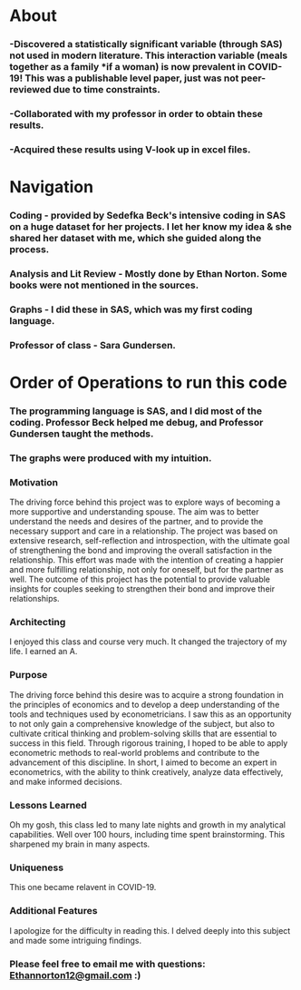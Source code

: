 # About

### -Discovered a statistically significant variable (through SAS) not used in modern literature. This interaction variable (meals together as a family *if a woman) is now prevalent in COVID-19! This was a publishable level paper, just was not peer-reviewed due to time constraints.
### -Collaborated with my professor in order to obtain these results. 
### -Acquired these results using V-look up in excel files.

# Navigation

### Coding - provided by Sedefka Beck's intensive coding in SAS on a huge dataset for her projects. I let her know my idea & she shared her dataset with me, which she guided along the process.
### Analysis and Lit Review - Mostly done by Ethan Norton. Some books were not mentioned in the sources.
### Graphs - I did these in SAS, which was my first coding language.
### Professor of class - Sara Gundersen.


# Order of Operations to run this code

### The programming language is SAS, and I did most of the coding. Professor Beck helped me debug, and Professor Gundersen taught the methods.
### The graphs were produced with my intuition.

 
 ### Motivation 
 
The driving force behind this project was to explore ways of becoming a more supportive and understanding spouse. The aim was to better understand the needs and desires of the partner, and to provide the necessary support and care in a relationship. The project was based on extensive research, self-reflection and introspection, with the ultimate goal of strengthening the bond and improving the overall satisfaction in the relationship. This effort was made with the intention of creating a happier and more fulfilling relationship, not only for oneself, but for the partner as well. The outcome of this project has the potential to provide valuable insights for couples seeking to strengthen their bond and improve their relationships.
  
 ### Architecting 

I enjoyed this class and course very much. It changed the trajectory of my life. I earned an A.

### Purpose

The driving force behind this desire was to acquire a strong foundation in the principles of economics and to develop a deep understanding of the tools and techniques used by econometricians. I saw this as an opportunity to not only gain a comprehensive knowledge of the subject, but also to cultivate critical thinking and problem-solving skills that are essential to success in this field. Through rigorous training, I hoped to be able to apply econometric methods to real-world problems and contribute to the advancement of this discipline. In short, I aimed to become an expert in econometrics, with the ability to think creatively, analyze data effectively, and make informed decisions.

### Lessons Learned

Oh my gosh, this class led to many late nights and growth in my analytical capabilities. Well over 100 hours, including time spent brainstorming. This sharpened my brain in many aspects.

### Uniqueness

This one became relavent in COVID-19.

### Additional Features

I apologize for the difficulty in reading this. I delved deeply into this subject and made some intriguing findings.

### Please feel free to email me with questions: Ethannorton12@gmail.com :)
